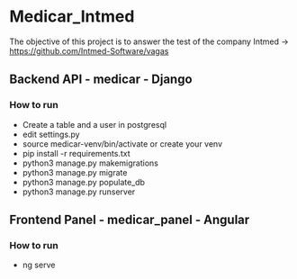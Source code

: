 # Medicar_Intmed
The objective of this project is to answer the test of the company Intmed -> https://github.com/Intmed-Software/vagas
## Backend API - medicar - Django
### How to run
- Create a table and a user in postgresql
- edit settings.py
- source medicar-venv/bin/activate or create your venv
- pip install -r requirements.txt
- python3 manage.py makemigrations
- python3 manage.py migrate
- python3 manage.py populate_db
- python3 manage.py runserver
## Frontend Panel - medicar_panel - Angular
### How to run
- ng serve
